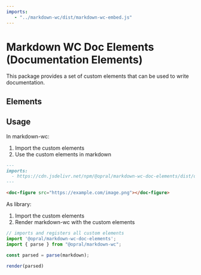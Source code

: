```yaml
---
imports: 
   - "../markdown-wc/dist/markdown-wc-embed.js"
---
```


# Markdown WC Doc Elements (Documentation Elements)

This package provides a set of custom elements that can be used to write documentation. 

## Elements

<markdown-wc-embed src="./src/doc-accordion.md"></markdown-wc-embed>
<markdown-wc-embed src="./src/doc-comment.md"></markdown-wc-embed>
<markdown-wc-embed src="./src/doc-comments.md"></markdown-wc-embed>
<markdown-wc-embed src="./src/doc-copy.md"></markdown-wc-embed>
<markdown-wc-embed src="./src/doc-feature.md"></markdown-wc-embed>
<markdown-wc-embed src="./src/doc-features.md"></markdown-wc-embed>
<markdown-wc-embed src="./src/doc-figure.md"></markdown-wc-embed>
<markdown-wc-embed src="./src/doc-header.md"></markdown-wc-embed>
<markdown-wc-embed src="./src/doc-icon.md"></markdown-wc-embed>
<markdown-wc-embed src="./src/doc-important.md"></markdown-wc-embed>
<markdown-wc-embed src="./src/doc-link.md"></markdown-wc-embed>
<markdown-wc-embed src="./src/doc-links.md"></markdown-wc-embed>
<markdown-wc-embed src="./src/doc-slider.md"></markdown-wc-embed>
<markdown-wc-embed src="./src/doc-video.md"></markdown-wc-embed>

## Usage

In markdown-wc: 

1. Import the custom elements
2. Use the custom elements in markdown

```markdown
---
imports:
  - https://cdn.jsdelivr.net/npm/@opral/markdown-wc-doc-elements/dist/doc-figure.js
---

<doc-figure src="https://example.com/image.png"></doc-figure>
```

As library: 

1. Import the custom elements
2. Render markdown-wc with the custom elements

```ts
// imports and registers all custom elements 
import '@opral/markdown-wc-doc-elements';
import { parse } from "@opral/markdown-wc";

const parsed = parse(markdown);

render(parsed)
```



